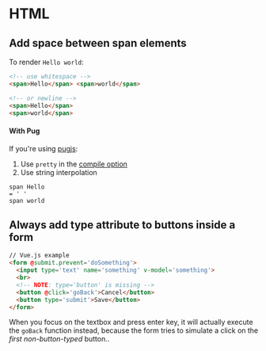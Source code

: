 # HTML

## Add space between span elements

To render `Hello world`:

```html
<!-- use whitespace -->
<span>Hello</span> <span>world</span>

<!-- or newline -->
<span>Hello</span>
<span>world</span>
```

#### With Pug

If you're using [pugjs](https://pugjs.org/):
1. Use `pretty` in the [compile option](https://github.com/pugjs/pug#options)
2. Use string interpolation

```pug
span Hello
= ' '
span world
```

## Always add type attribute to buttons inside a form

```html
// Vue.js example
<form @submit.prevent='doSomething'>
  <input type='text' name='something' v-model='something'>
  <br>
  <!-- NOTE: type='button' is missing -->
  <button @click='goBack'>Cancel</button>
  <button type='submit'>Save</button>
</form>
```

When you focus on the textbox and press enter key, it will actually execute the `goBack` function instead, because the form tries to simulate a click on the *first non-button-typed* button..
